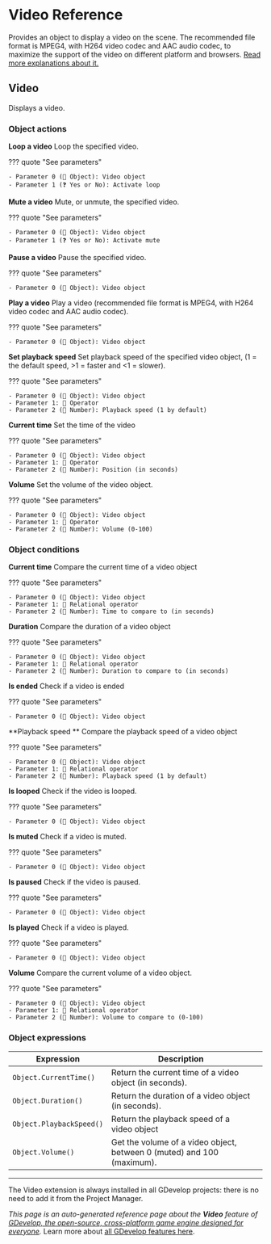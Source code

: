 # Video Reference

Provides an object to display a video on the scene. The recommended file format is MPEG4, with H264 video codec and AAC audio codec, to maximize the support of the video on different platform and browsers. [Read more explanations about it.](/gdevelop5/objects/video)



## Video 

Displays a video. 

### Object actions

**Loop a video**
Loop the specified video.

??? quote "See parameters"

    - Parameter 0 (👾 Object): Video object
    - Parameter 1 (❓ Yes or No): Activate loop

**Mute a video**
Mute, or unmute, the specified video.

??? quote "See parameters"

    - Parameter 0 (👾 Object): Video object
    - Parameter 1 (❓ Yes or No): Activate mute

**Pause a video**
Pause the specified video.

??? quote "See parameters"

    - Parameter 0 (👾 Object): Video object

**Play a video**
Play a video (recommended file format is MPEG4, with H264 video codec and AAC audio codec).

??? quote "See parameters"

    - Parameter 0 (👾 Object): Video object

**Set playback speed**
Set playback speed of the specified video object, (1 = the default speed, >1 = faster and <1 = slower).

??? quote "See parameters"

    - Parameter 0 (👾 Object): Video object
    - Parameter 1: 🟰 Operator
    - Parameter 2 (🔢 Number): Playback speed (1 by default)

**Current time**
Set the time of the video

??? quote "See parameters"

    - Parameter 0 (👾 Object): Video object
    - Parameter 1: 🟰 Operator
    - Parameter 2 (🔢 Number): Position (in seconds)

**Volume**
Set the volume of the video object.

??? quote "See parameters"

    - Parameter 0 (👾 Object): Video object
    - Parameter 1: 🟰 Operator
    - Parameter 2 (🔢 Number): Volume (0-100)

### Object conditions

**Current time**
Compare the current time of a video object

??? quote "See parameters"

    - Parameter 0 (👾 Object): Video object
    - Parameter 1: 🟰 Relational operator
    - Parameter 2 (🔢 Number): Time to compare to (in seconds)

**Duration**
Compare the duration of a video object

??? quote "See parameters"

    - Parameter 0 (👾 Object): Video object
    - Parameter 1: 🟰 Relational operator
    - Parameter 2 (🔢 Number): Duration to compare to (in seconds)

**Is ended**
Check if a video is ended

??? quote "See parameters"

    - Parameter 0 (👾 Object): Video object

**Playback speed **
Compare the playback speed of a video object

??? quote "See parameters"

    - Parameter 0 (👾 Object): Video object
    - Parameter 1: 🟰 Relational operator
    - Parameter 2 (🔢 Number): Playback speed (1 by default)

**Is looped**
Check if the video is looped.

??? quote "See parameters"

    - Parameter 0 (👾 Object): Video object

**Is muted**
Check if a video is muted.

??? quote "See parameters"

    - Parameter 0 (👾 Object): Video object

**Is paused**
Check if the video is paused.

??? quote "See parameters"

    - Parameter 0 (👾 Object): Video object

**Is played**
Check if a video is played.

??? quote "See parameters"

    - Parameter 0 (👾 Object): Video object

**Volume**
Compare the current volume of a video object.

??? quote "See parameters"

    - Parameter 0 (👾 Object): Video object
    - Parameter 1: 🟰 Relational operator
    - Parameter 2 (🔢 Number): Volume to compare to (0-100)

### Object expressions

| Expression | Description |  |
|-----|-----|-----|
| `Object.CurrentTime()` | Return the current time of a video object (in seconds). ||
| `Object.Duration()` | Return the duration of a video object (in seconds). ||
| `Object.PlaybackSpeed()` | Return the playback speed of a video object ||
| `Object.Volume()` | Get the volume of a video object, between 0 (muted) and 100 (maximum). ||



---

The Video extension is always installed in all GDevelop projects: there is no need to add it from the Project Manager.

*This page is an auto-generated reference page about the **Video** feature of [GDevelop, the open-source, cross-platform game engine designed for everyone](https://gdevelop.io/).* Learn more about [all GDevelop features here](/gdevelop5/all-features).